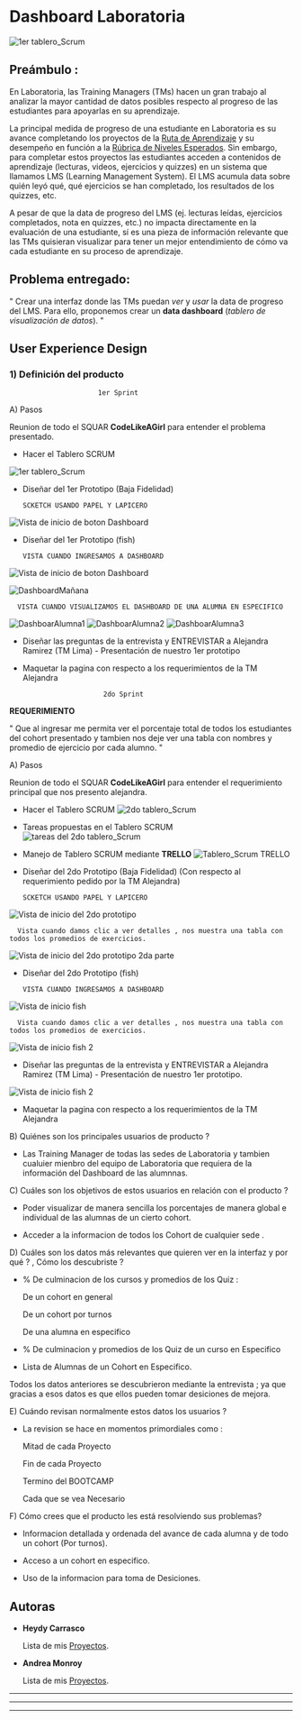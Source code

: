 # Dashboard Laboratoria
![1er tablero_Scrum](https://fotos.subefotos.com/52021480abcf8acf57db2c3071b0bc57o.png)
## Preámbulo :

En Laboratoria, las Training Managers (TMs) hacen un gran trabajo al analizar la
mayor cantidad de datos posibles respecto al progreso de las estudiantes para
apoyarlas en su aprendizaje.

La principal medida de progreso de una estudiante en Laboratoria es su avance
completando los proyectos de la [Ruta de Aprendizaje](https://docs.google.com/spreadsheets/d/1AoXQjZnZ5MTPwJPNEGDyvn5vksiOUoPr932TjAldTE4/edit#gid=536983970)
y su desempeño en función a la [Rúbrica de Niveles Esperados](https://docs.google.com/spreadsheets/d/e/2PACX-1vSkQy1waRpQ-16sn7VogiDTy-Fz5e7OSZSYUCiHC_bkLAKYewr4L8pWJ_BG210PeULe-TjLScNQQT_x/pubhtml).
Sin embargo, para completar estos proyectos las estudiantes acceden a contenidos
de aprendizaje (lecturas, videos, ejercicios y quizzes) en un sistema que
llamamos LMS (Learning Management System). El LMS acumula data sobre quién
leyó qué, qué ejercicios se han completado, los resultados de los quizzes, etc.

A pesar de que la data de progreso del LMS (ej. lecturas leídas, ejercicios completados, nota en quizzes, etc.) no impacta directamente en la evaluación de una estudiante, sí es una pieza de información relevante que las TMs quisieran visualizar para tener un mejor entendimiento de cómo va cada estudiante en su proceso de aprendizaje.

## Problema entregado:
" Crear una interfaz donde las TMs puedan
_ver_ y _usar_ la data de progreso del LMS. Para ello, proponemos crear un
**data dashboard** (_tablero de visualización de datos_). " 


## User Experience Design

### 1) Definición del producto

                          1er Sprint
 
 A) Pasos

 Reunion de todo el SQUAR **CodeLikeAGirl** para entender el problema presentado.


* Hacer el Tablero SCRUM 

![1er tablero_Scrum](https://fotos.subefotos.com/18038e4ff6d548572acb77ecbccdf558o.jpg)


<!-- * Planificación mediante TRELLO -->

* Diseñar del 1er Prototipo (Baja Fidelidad)

      SCKETCH USANDO PAPEL Y LAPICERO 

![Vista de inicio de boton Dashboard](https://fotos.subefotos.com/f692260411e347de2672a248c14517c7o.jpg)


* Diseñar del 1er Prototipo (fish)
 

      VISTA CUANDO INGRESAMOS A DASHBOARD


![Vista de inicio de boton Dashboard](https://fotos.subefotos.com/f28a643efdfaa33c5066d0def3c7ad76o.jpg)

![DashboardMañana](https://fotos.subefotos.com/ebb2f54654ae866cff972b5770f7e0e3o.jpg)

      VISTA CUANDO VISUALIZAMOS EL DASHBOARD DE UNA ALUMNA EN ESPECIFICO
![DashboarAlumna1](https://fotos.subefotos.com/1f5c76aeae8b6ebeccda855136a7711co.jpg)
![DashboarAlumna2](https://fotos.subefotos.com/088509bb3cde0029b05fa01f6c0e2377o.jpg)
![DashboarAlumna3](https://fotos.subefotos.com/7d85abaf2cc7e5921027780102eeecaao.jpg)

* Diseñar las preguntas de la entrevista y ENTREVISTAR a Alejandra Ramirez (TM Lima) - Presentación de nuestro 1er prototipo

* Maquetar la pagina con respecto a los requerimientos de la TM Alejandra 

                          2do Sprint

**REQUERIMIENTO** 

" Que al ingresar me permita ver el porcentaje total de todos los estudiantes del cohort presentado y tambien nos deje ver una tabla con nombres y promedio de ejercicio por cada alumno. "


A) Pasos

 Reunion de todo el SQUAR **CodeLikeAGirl** para entender el requerimiento principal que nos presento alejandra.


* Hacer el Tablero SCRUM 
![2do tablero_Scrum](https://fotos.subefotos.com/18038e4ff6d548572acb77ecbccdf558o.jpg)

* Tareas propuestas en el  Tablero SCRUM
![tareas del 2do tablero_Scrum](https://fotos.subefotos.com/07a22dce12f2bc28be6a6377d75932b6o.jpg)

* Manejo de Tablero SCRUM mediante **TRELLO**
![Tablero_Scrum TRELLO](https://fotos.subefotos.com/8ffa25273f06b1f4ac581bac9584755fo.jpg)


* Diseñar del 2do Prototipo (Baja Fidelidad)
(Con respecto al requerimiento pedido por la TM Alejandra)

      SCKETCH USANDO PAPEL Y LAPICERO 

![Vista de inicio del 2do prototipo](https://fotos.subefotos.com/7fb843515290fff6c104b873cf921469o.jpg)

      Vista cuando damos clic a ver detalles , nos muestra una tabla con todos los promedios de exercicios.

![Vista de inicio del 2do prototipo 2da parte](https://fotos.subefotos.com/127fc7f78a50837c814a36ace0f5ff23o.jpg)

* Diseñar del 2do Prototipo (fish)
 

      VISTA CUANDO INGRESAMOS A DASHBOARD

![Vista de inicio fish](https://fotos.subefotos.com/593814843b1227199302dcf904511ed9o.jpg)

      Vista cuando damos clic a ver detalles , nos muestra una tabla con todos los promedios de exercicios. 

![Vista de inicio fish 2](https://fotos.subefotos.com/2af332790b3d3613c155c2797f6387fao.jpg)

* Diseñar las preguntas de la entrevista y ENTREVISTAR a Alejandra Ramirez (TM Lima) - Presentación de nuestro 1er prototipo.

![Vista de inicio fish 2](https://fotos.subefotos.com/ac00fa1c4f2c2b80865759415e76bca5o.jpg)


* Maquetar la pagina con respecto a los requerimientos de la TM Alejandra 



B) Quiénes son los principales usuarios de producto ?

* Las Training Manager de todas las sedes de Laboratoria y tambien cualuier mienbro del equipo de Laboratoria que requiera de la información del Dashboard de las alumnnas.

C) Cuáles son los objetivos de estos usuarios en relación con el producto ?

* Poder visualizar de manera sencilla los porcentajes de manera global e individual de las alumnas de un cierto cohort.

* Acceder a la informacion de todos los Cohort de cualquier sede .

D) Cuáles son los datos más relevantes que quieren ver en la interfaz y por qué ? , Cómo los descubriste ?

* % De culminacion de los cursos y promedios de los Quiz :

  De un cohort en general

  De un cohort por turnos

  De una alumna en especifico

* % De culminacion y promedios de los Quiz  de un curso en Especifico

* Lista de Alumnas de un Cohort en Especifico.

Todos los datos anteriores se descubrieron mediante la entrevista ; ya que gracias a esos datos es que ellos pueden tomar desiciones de mejora.

E) Cuándo revisan normalmente estos datos los usuarios ?

* La revision se hace en momentos primordiales como :

  Mitad de cada Proyecto

  Fin de cada Proyecto

  Termino del BOOTCAMP

  Cada que se vea Necesario

F) Cómo crees que el producto les está resolviendo sus problemas?


* Informacion detallada y ordenada del avance de cada alumna y de todo un cohort (Por turnos).

* Acceso a un cohort en especifico.

* Uso de la informacion para toma de Desiciones.


## Autoras

* **Heydy Carrasco** 

  Lista de mis [Proyectos](https://github.com/HeydyCH?tab=repositories).

* **Andrea Monroy** 

  Lista de mis [Proyectos](https://github.com/andrealemonroy?tab=repositories).


------------------------------------------------------------------
--------------------------------------------------------------
-------------------------------------------------------------